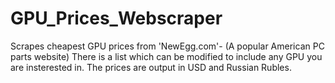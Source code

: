 # GPU_Prices_Webscraper
Scrapes cheapest GPU prices from 'NewEgg.com'- (A popular American PC parts website)
There is a list which can be modified to include any GPU you are insterested in.
The prices are output in USD and Russian Rubles.
